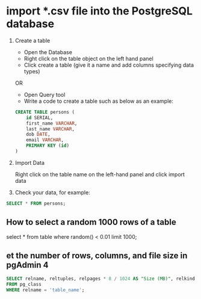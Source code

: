  # import *.csv file into the PostgreSQL database 

1. Create a table
    - Open the Database
    - Right click on the table object on the left hand panel
    - Click create a table (give it a name and add columns specifying data types)

    OR
    - Open Query tool
    - Write a code to create a table such as below as an example:

    ``` SQL
    CREATE TABLE persons (
        id SERIAL,
        first_name VARCHAR,
        last_name VARCHAR,
        dob DATE,
        email VARCHAR,
        PRIMARY KEY (id)
    )
    ```

2. Import Data

    Right click on the table name on the left-hand panel and click import data

3. Check your data, for example:

 ``` SQL
SELECT * FROM persons;
```

## How to select a random 1000 rows of a table
select * from table where random() < 0.01 limit 1000;

## et the number of rows, columns, and file size in pgAdmin 4
``` sql
SELECT relname, reltuples, relpages * 8 / 1024 AS "Size (MB)", relkind 
FROM pg_class 
WHERE relname = 'table_name';
```
